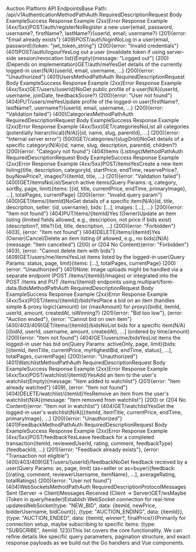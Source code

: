 Auction Platform API EndpointsBase Path: /api/v1AuthenticationMethodPathAuth RequiredDescriptionRequest Body ExampleSuccess Response Example (2xx)Error Response Example (4xx/5xx)POST/auth/registerNoRegister a new user{email, password, username?, firstName?, lastName?}{userId, email, username?} (201){error: "Email already exists"} (409)POST/auth/loginNoLog in a user{email, password}{token: "jwt_token_string"} (200){error: "Invalid credentials"} (401)POST/auth/logoutYesLog out a user (invalidate token if using server-side session/revocation list)(Empty){message: "Logged out"} (200)(Depends on implementation)GET/auth/meYesGet details of the currently logged-in user(N/A){userId, email, username, ...} (200){error: "Unauthorized"} (401)UsersMethodPathAuth RequiredDescriptionRequest Body ExampleSuccess Response Example (2xx)Error Response Example (4xx/5xx)GET/users/{userId}NoGet public profile of a user(N/A){userId, username, joinDate, feedbackScore?} (200){error: "User not found"} (404)PUT/users/meYesUpdate profile of the logged-in user{firstName?, lastName?, username?}{userId, email, username, ...} (200){error: "Validation failed"} (400)CategoriesMethodPathAuth RequiredDescriptionRequest Body ExampleSuccess Response Example (2xx)Error Response Example (4xx/5xx)GET/categoriesNoList all categories (potentially hierarchical)(N/A)[{id, name, slug, parentId}, ...] (200){error: "Internal server error"} (500)GET/categories/{slugOrId}NoGet details of a specific category(N/A){id, name, slug, description, parentId, children?} (200){error: "Category not found"} (404)Items (Listings)MethodPathAuth RequiredDescriptionRequest Body ExampleSuccess Response Example (2xx)Error Response Example (4xx/5xx)POST/itemsYesCreate a new item listing{title, description, categoryId, startPrice, endTime, reservePrice?, buyNowPrice?, images?}{itemId, title, ...} (201){error: "Validation failed"} (400)GET/itemsNoList/Search active items(Query Params: q, category, sortBy, page, limit){items: [{id, title, currentPrice, endTime, primaryImage}, ...], totalPages, currentPage} (200){error: "Invalid query param"} (400)GET/items/{itemId}NoGet details of a specific item(N/A){id, title, description, seller: {id, username}, bids: [...], images: [...], ...} (200){error: "Item not found"} (404)PUT/items/{itemId}Yes (Owner)Update an item listing (limited fields allowed, e.g., description, not price if bids exist){description?, title?}{id, title, description, ...} (200){error: "Forbidden"} (403), {error: "Item not found"} (404)DELETE/items/{itemId}Yes (Owner)Cancel/Delete an item listing (if allowed, e.g., no bids)(N/A){message: "Item cancelled"} (200) or (204 No Content){error: "Forbidden"} (403), {error: "Cannot delete item with bids"} (409)GET/users/me/itemsYesList items listed by the logged-in user(Query Params: status, page, limit){items: [...], totalPages, currentPage} (200){error: "Unauthorized"} (401)Note: Image uploads might be handled via a separate endpoint (POST /items/{itemId}/images) or integrated into the POST /items and PUT /items/{itemId} endpoints using multipart/form-data.BidsMethodPathAuth RequiredDescriptionRequest Body ExampleSuccess Response Example (2xx)Error Response Example (4xx/5xx)POST/items/{itemId}/bidsYesPlace a bid on an item (handles simple & proxy logic){amount} (or {maxAmount} for proxy){bidId, itemId, userId, amount, createdAt, isWinning?} (201){error: "Bid too low"}, {error: "Auction ended"}, {error: "Cannot bid on own item"} (400/403/409)GET/items/{itemId}/bidsNoList bids for a specific item(N/A)[{bidId, userId, username, amount, createdAt}, ...] (ordered by time/amount) (200){error: "Item not found"} (404)GET/users/me/bidsYesList items the logged-in user has bid on(Query Params: activeOnly, page, limit){bids: [{itemId, itemTitle, currentPrice, myHighestBid, endTime, status}, ...], totalPages, currentPage} (200){error: "Unauthorized"} (401)WatchlistMethodPathAuth RequiredDescriptionRequest Body ExampleSuccess Response Example (2xx)Error Response Example (4xx/5xx)POST/watchlist/{itemId}YesAdd an item to the user's watchlist(Empty){message: "Item added to watchlist"} (201){error: "Item already watched"} (409), {error: "Item not found"} (404)DELETE/watchlist/{itemId}YesRemove an item from the user's watchlist(N/A){message: "Item removed from watchlist"} (200) or (204 No Content){error: "Item not in watchlist"} (404)GET/watchlistYesGet the logged-in user's watchlist(N/A)[{itemId, itemTitle, currentPrice, endTime, primaryImage}, ...] (200){error: "Unauthorized"} (401)FeedbackMethodPathAuth RequiredDescriptionRequest Body ExampleSuccess Response Example (2xx)Error Response Example (4xx/5xx)POST/feedbackYesLeave feedback for a completed transaction{itemId, reviewedUserId, rating, comment, feedbackType}{feedbackId, ...} (201){error: "Feedback already exists"}, {error: "Transaction not eligible"} (400/403/409)GET/users/{userId}/feedbackNoGet feedback received by a user(Query Params: as, page, limit) (as=seller or as=buyer){feedback: [{rating, comment, reviewerUsername, itemName}, ...], averageRating, totalRatings} (200){error: "User not found"} (404)WebSocketsMethodPathAuth RequiredDescriptionProtocolMessages Sent (Server -> Client)Messages Received (Client -> Server)GET/wsMaybe (Token in query/header)Establish WebSocket connection for real-time updatesWebSocket{type: "NEW_BID", data: {itemId, newPrice, bidderUsername, bidCount}}, {type: "AUCTION_ENDING", data: {itemId}}, {type: "AUCTION_ENDED", data: {itemId, winner?, finalPrice}}(Primarily for connection setup, maybe subscribing to specific items: {type: "SUBSCRIBE", itemId: 123})This list covers the core functionality. We can refine details like specific query parameters, pagination structure, and exact response payloads as we build out the Go handlers and Vue components.
